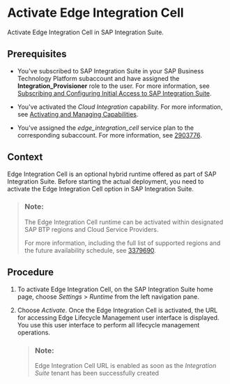 <!-- loioa8e497ff502946ee940dee9e38d4ab97 -->

# Activate Edge Integration Cell

Activate Edge Integration Cell in SAP Integration Suite.



<a name="loioa8e497ff502946ee940dee9e38d4ab97__prereq_nbs_lth_vlb"/>

## Prerequisites

-   You've subscribed to SAP Integration Suite in your SAP Business Technology Platform subaccount and have assigned the **Integration\_Provisioner** role to the user. For more information, see [Subscribing and Configuring Initial Access to SAP Integration Suite](10-InitialSetup/subscribing-and-configuring-initial-access-to-sap-integration-suite-8a3c8b7.md).

-   You've activated the *Cloud Integration* capability. For more information, see [Activating and Managing Capabilities](activating-and-managing-capabilities-2ffb343.md).

-   You've assigned the *edge\_integration\_cell* service plan to the corresponding subaccount. For more information, see [2903776](https://me.sap.com/notes/2903776).




## Context

Edge Integration Cell is an optional hybrid runtime offered as part of SAP Integration Suite. Before starting the actual deployment, you need to activate the Edge Integration Cell option in SAP Integration Suite.

> ### Note:  
> The Edge Integration Cell runtime can be activated within designated SAP BTP regions and Cloud Service Providers.
> 
> For more information, including the full list of supported regions and the future availability schedule, see [3379690](https://me.sap.com/notes/3379690).



## Procedure

1.  To activate Edge Integration Cell, on the SAP Integration Suite home page, choose *Settings* \> *Runtime* from the left navigation pane.

2.  Choose *Activate*. Once the Edge Integration Cell is activated, the URL for accessing Edge Lifecycle Management user interface is displayed. You use this user interface to perform all lifecycle management operations.

    > ### Note:  
    > Edge Integration Cell URL is enabled as soon as the *Integration Suite* tenant has been successfully created


